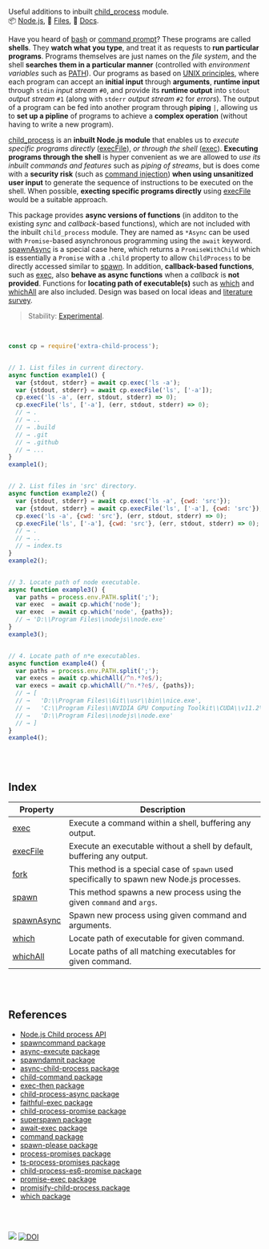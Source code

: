 Useful additions to inbuilt [child_process] module.<br>
📦 [Node.js](https://www.npmjs.com/package/extra-child-process),
📜 [Files](https://unpkg.com/extra-child-process/),
📰 [Docs](https://nodef.github.io/extra-child-process/).

Have you heard of [bash] or [command prompt]? These programs are called **shells**.
They **watch what you type**, and treat it as requests to **run particular programs**.
Programs themselves are just names on the *file system*, and the shell **searches**
**them in a particular manner** (controlled with *environment variables* such as [PATH]).
Our programs as based on [UNIX principles], where each program can accept an
**initial input** through **arguments**, **runtime input** through `stdin` *input stream*
`#0`, and provide its **runtime output** into `stdout` *output stream* `#1` (along
with `stderr` *output stream* `#2` for *errors*). The output of a program can be fed
into another program through **piping** `|`, allowing us to **set up a pipline** of
programs to achieve a **complex operation** (without having to write a new program).

[child_process] is an **inbuilt Node.js module** that enables us to *execute specific*
*programs directly* ([execFile]), *or through the shell* ([exec]). **Executing**
**programs through the shell** is hyper convenient as we are allowed to *use its*
*inbuilt commands and features* such as *piping of streams*, but is does come with a
**security risk** (such as [command injection]) **when using unsanitized user input** to
generate the sequence of instructions to be executed on the shell. When possible,
**execting specific programs directly** using [execFile] would be a suitable approach.

This package provides **async versions of functions** (in additon to the
existing *sync* and *callback*-based functions), which are not included with the
inbuilt `child_process` module. They are named as `*Async` can be used with
`Promise`-based asynchronous programming using the `await` keyword. [spawnAsync]
is a special case here, which returns a `PromiseWithChild` which is essentially
a `Promise` with a `.child` property to allow `ChildProcess` to be directly
accessed similar to [spawn]. In addition, **callback-based functions**, such as
[exec], also **behave as async functions** when a *callback* is **not provided**.
Functions for **locating path of executable(s)** such as [which] and [whichAll]
are also included. Design was based on local ideas and [literature survey].

> Stability: [Experimental](https://www.youtube.com/watch?v=L1j93RnIxEo).

[child_process]: https://nodejs.org/api/child_process.html
[bash]: https://en.wikipedia.org/wiki/Bash_(Unix_shell)
[command prompt]: https://en.wikipedia.org/wiki/Cmd.exe
[PATH]: https://superuser.com/q/284342/305990
[UNIX principles]: https://www.youtube.com/watch?v=tc4ROCJYbm0
[command injection]: https://www.stackhawk.com/blog/nodejs-command-injection-examples-and-prevention/
[literature survey]: https://gist.github.com/wolfram77/d936da570d7bf73f95d1513d4368573e

<br>

```javascript
const cp = require('extra-child-process');


// 1. List files in current directory.
async function example1() {
  var {stdout, stderr} = await cp.exec('ls -a');
  var {stdout, stderr} = await cp.execFile('ls', ['-a']);
  cp.exec('ls -a', (err, stdout, stderr) => 0);
  cp.execFile('ls', ['-a'], (err, stdout, stderr) => 0);
  // → .
  // → ..
  // → .build
  // → .git
  // → .github
  // → ...
}
example1();


// 2. List files in 'src' directory.
async function example2() {
  var {stdout, stderr} = await cp.exec('ls -a', {cwd: 'src'});
  var {stdout, stderr} = await cp.execFile('ls', ['-a'], {cwd: 'src'});
  cp.exec('ls -a', {cwd: 'src'}, (err, stdout, stderr) => 0);
  cp.execFile('ls', ['-a'], {cwd: 'src'}, (err, stdout, stderr) => 0);
  // → .
  // → ..
  // → index.ts
}
example2();


// 3. Locate path of node executable.
async function example3() {
  var paths = process.env.PATH.split(';');
  var exec  = await cp.which('node');
  var exec  = await cp.which('node', {paths});
  // → 'D:\\Program Files\\nodejs\\node.exe'
}
example3();


// 4. Locate path of n*e executables.
async function example4() {
  var paths = process.env.PATH.split(';');
  var execs = await cp.whichAll(/^n.*?e$/);
  var execs = await cp.whichAll(/^n.*?e$/, {paths});
  // → [
  // →   'D:\\Program Files\\Git\\usr\\bin\\nice.exe',
  // →   'C:\\Program Files\\NVIDIA GPU Computing Toolkit\\CUDA\\v11.2\\bin\\nvprune.exe',
  // →   'D:\\Program Files\\nodejs\\node.exe'
  // → ]
}
example4();
```

<br>
<br>


## Index

| Property | Description |
|  ----  |  ----  |
| [exec] | Execute a command within a shell, buffering any output. |
| [execFile] | Execute an executable without a shell by default, buffering any output. |
| [fork] | This method is a special case of `spawn` used specifically to spawn new Node.js processes. |
| [spawn] | This method spawns a new process using the given `command` and `args`. |
| [spawnAsync] | Spawn new process using given command and arguments. |
| [which] | Locate path of executable for given command. |
| [whichAll] | Locate paths of all matching executables for given command. |

<br>
<br>


## References

- [Node.js Child process API](https://nodejs.org/api/child_process.html#child_processexeccommand-options-callback)
- [spawncommand package](https://www.npmjs.com/package/spawncommand)
- [async-execute package](https://www.npmjs.com/package/async-execute)
- [spawndamnit package](https://www.npmjs.com/package/spawndamnit)
- [async-child-process package](https://www.npmjs.com/package/async-child-process)
- [child-command package](https://www.npmjs.com/package/child-command)
- [exec-then package](https://www.npmjs.com/package/exec-then)
- [child-process-async package](https://www.npmjs.com/package/child-process-async)
- [faithful-exec package](https://www.npmjs.com/package/faithful-exec)
- [child-process-promise package](https://www.npmjs.com/package/child-process-promise)
- [superspawn package](https://www.npmjs.com/package/superspawn)
- [await-exec package](https://www.npmjs.com/package/await-exec)
- [command package](https://www.npmjs.com/package/command)
- [spawn-please package](https://www.npmjs.com/package/spawn-please)
- [process-promises package](https://www.npmjs.com/package/process-promises)
- [ts-process-promises package](https://www.npmjs.com/package/ts-process-promises)
- [child-process-es6-promise package](https://www.npmjs.com/package/child-process-es6-promise)
- [promise-exec package](https://www.npmjs.com/package/promise-exec)
- [promisify-child-process package](https://www.npmjs.com/package/promisify-child-process)
- [which package](https://www.npmjs.com/package/which)

<br>
<br>

[![](https://i.imgur.com/SzRIVci.jpg)](https://www.youtube.com/watch?v=GW2g-5WALrc&list=PLEaaT3oTjHIdDH5DSL-hAOEhe8KGCt93J)
[![DOI](https://zenodo.org/badge/483206539.svg)](https://zenodo.org/badge/latestdoi/483206539)


[exec]: https://nodef.github.io/extra-child-process/modules.html#exec
[execFile]: https://nodef.github.io/extra-child-process/modules.html#execFile
[fork]: https://nodef.github.io/extra-child-process/modules.html#fork
[spawn]: https://nodef.github.io/extra-child-process/modules.html#spawn
[spawnAsync]: https://nodef.github.io/extra-child-process/modules.html#spawnAsync
[which]: https://nodef.github.io/extra-child-process/modules.html#which
[whichAll]: https://nodef.github.io/extra-child-process/modules.html#whichAll
